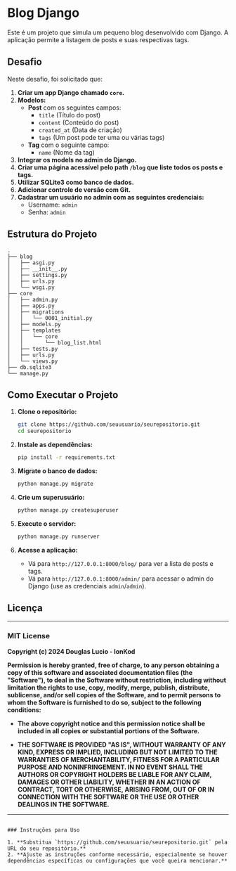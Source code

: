 
# Blog Django

Este é um projeto que simula um pequeno blog desenvolvido com Django. A aplicação permite a listagem de posts e suas respectivas tags.

## Desafio

Neste desafio, foi solicitado que:

1. **Criar um app Django chamado `core`.**
2. **Modelos:**
   - **Post** com os seguintes campos:
     - `title` (Título do post)
     - `content` (Conteúdo do post)
     - `created_at` (Data de criação)
     - `tags` (Um post pode ter uma ou várias tags)
   - **Tag** com o seguinte campo:
     - `name` (Nome da tag)
3. **Integrar os models no admin do Django.**
4. **Criar uma página acessível pelo path `/blog` que liste todos os posts e tags.**
5. **Utilizar SQLite3 como banco de dados.**
6. **Adicionar controle de versão com Git.**
7. **Cadastrar um usuário no admin com as seguintes credenciais:**
   - Username: `admin`
   - Senha: `admin`

## Estrutura do Projeto

```plaintext
.
├── blog
│   ├── asgi.py
│   ├── __init__.py
│   ├── settings.py
│   ├── urls.py
│   └── wsgi.py
├── core
│   ├── admin.py
│   ├── apps.py
│   ├── migrations
│   │   └── 0001_initial.py
│   ├── models.py
│   ├── templates
│   │   └── core
│   │       └── blog_list.html
│   ├── tests.py
│   ├── urls.py
│   └── views.py
├── db.sqlite3
└── manage.py
```

## Como Executar o Projeto

1. **Clone o repositório:**

   ```bash
   git clone https://github.com/seuusuario/seurepositorio.git
   cd seurepositorio
   ```

2. **Instale as dependências:**

   ```bash
   pip install -r requirements.txt
   ```

3. **Migrate o banco de dados:**

   ```bash
   python manage.py migrate
   ```

4. **Crie um superusuário:**

   ```bash
   python manage.py createsuperuser
   ```

5. **Execute o servidor:**

   ```bash
   python manage.py runserver
   ```

6. **Acesse a aplicação:**
   - Vá para `http://127.0.0.1:8000/blog/` para ver a lista de posts e tags.
   - Vá para `http://127.0.0.1:8000/admin/` para acessar o admin do Django (use as credenciais `admin`/`admin`).

## Licença

---

### MIT License

**Copyright (c) 2024 Douglas Lucio - IonKod**

**Permission is hereby granted, free of charge, to any person obtaining a copy of this software and associated documentation files (the "Software"), to deal in the Software without restriction, including without limitation the rights to use, copy, modify, merge, publish, distribute, sublicense, and/or sell copies of the Software, and to permit persons to whom the Software is furnished to do so, subject to the following conditions:**

- **The above copyright notice and this permission notice shall be included in all copies or substantial portions of the Software.**

- **THE SOFTWARE IS PROVIDED "AS IS", WITHOUT WARRANTY OF ANY KIND, EXPRESS OR IMPLIED, INCLUDING BUT NOT LIMITED TO THE WARRANTIES OF MERCHANTABILITY, FITNESS FOR A PARTICULAR PURPOSE AND NONINFRINGEMENT. IN NO EVENT SHALL THE AUTHORS OR COPYRIGHT HOLDERS BE LIABLE FOR ANY CLAIM, DAMAGES OR OTHER LIABILITY, WHETHER IN AN ACTION OF CONTRACT, TORT OR OTHERWISE, ARISING FROM, OUT OF OR IN CONNECTION WITH THE SOFTWARE OR THE USE OR OTHER DEALINGS IN THE SOFTWARE.**

---


```

### Instruções para Uso

1. **Substitua `https://github.com/seuusuario/seurepositorio.git` pela URL do seu repositório.**
2. **Ajuste as instruções conforme necessário, especialmente se houver dependências específicas ou configurações que você queira mencionar.**

